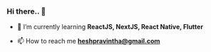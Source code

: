 ### Hi there.. 👋


- 🌱 I’m currently learning **ReactJS, NextJS, React Native, Flutter**

- 📫 How to reach me **heshpravintha@gmail.com**

